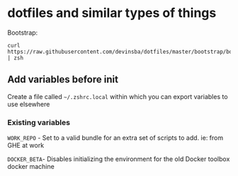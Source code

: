 # dotfiles and similar types of things

Bootstrap:
```
curl https://raw.githubusercontent.com/devinsba/dotfiles/master/bootstrap/bootstrap.zsh | zsh
```

## Add variables before init

Create a file called `~/.zshrc.local` within which you can export variables to use elsewhere

### Existing variables

`WORK_REPO` - Set to a valid bundle for an extra set of scripts to add. ie: from GHE at work

`DOCKER_BETA`- Disables initializing the environment for the old Docker toolbox docker machine
